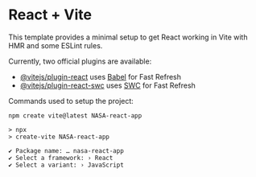 # React + Vite

This template provides a minimal setup to get React working in Vite with HMR and some ESLint rules.

Currently, two official plugins are available:

- [@vitejs/plugin-react](https://github.com/vitejs/vite-plugin-react/blob/main/packages/plugin-react/README.md) uses [Babel](https://babeljs.io/) for Fast Refresh
- [@vitejs/plugin-react-swc](https://github.com/vitejs/vite-plugin-react-swc) uses [SWC](https://swc.rs/) for Fast Refresh


Commands used to setup the project:

```
npm create vite@latest NASA-react-app                                     

> npx
> create-vite NASA-react-app

✔ Package name: … nasa-react-app
✔ Select a framework: › React
✔ Select a variant: › JavaScript
```
